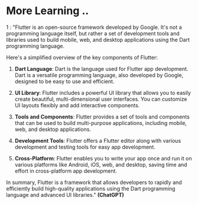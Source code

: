 # More Learning ..

1 : "Flutter is an open-source framework developed by Google. It's not a programming language itself, but rather a set of development tools and libraries used to build mobile, web, and desktop applications using the Dart programming language.

Here's a simplified overview of the key components of Flutter:

1. **Dart Language**: Dart is the language used for Flutter app development. Dart is a versatile programming language, also developed by Google, designed to be easy to use and efficient.

2. **UI Library**: Flutter includes a powerful UI library that allows you to easily create beautiful, multi-dimensional user interfaces. You can customize UI layouts flexibly and add interactive components.

3. **Tools and Components**: Flutter provides a set of tools and components that can be used to build multi-purpose applications, including mobile, web, and desktop applications.

4. **Development Tools**: Flutter offers a Flutter editor along with various development and testing tools for easy app development.

5. **Cross-Platform**: Flutter enables you to write your app once and run it on various platforms like Android, iOS, web, and desktop, saving time and effort in cross-platform app development.

In summary, Flutter is a framework that allows developers to rapidly and efficiently build high-quality applications using the Dart programming language and advanced UI libraries." **(ChatGPT)**
